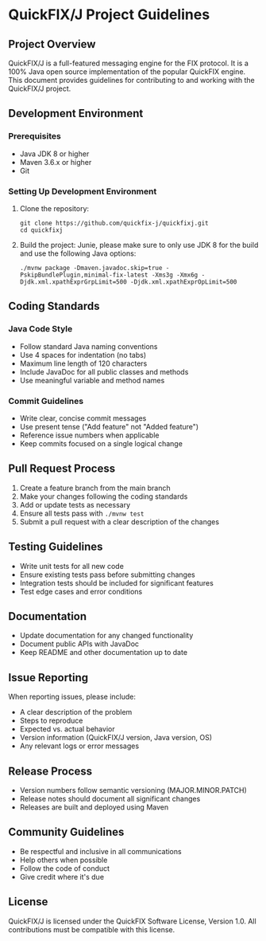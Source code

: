# QuickFIX/J Project Guidelines

## Project Overview

QuickFIX/J is a full-featured messaging engine for the FIX protocol. It is a 100% Java open source implementation of the popular QuickFIX engine. This document provides guidelines for contributing to and working with the QuickFIX/J project.

## Development Environment

### Prerequisites

- Java JDK 8 or higher
- Maven 3.6.x or higher
- Git

### Setting Up Development Environment

1. Clone the repository:
   ```
   git clone https://github.com/quickfix-j/quickfixj.git
   cd quickfixj
   ```

2. Build the project:
   Junie, please make sure to only use JDK 8 for the build and use the following Java options:
   ```
   ./mvnw package -Dmaven.javadoc.skip=true -PskipBundlePlugin,minimal-fix-latest -Xms3g -Xmx6g -Djdk.xml.xpathExprGrpLimit=500 -Djdk.xml.xpathExprOpLimit=500
   ```

## Coding Standards

### Java Code Style

- Follow standard Java naming conventions
- Use 4 spaces for indentation (no tabs)
- Maximum line length of 120 characters
- Include JavaDoc for all public classes and methods
- Use meaningful variable and method names

### Commit Guidelines

- Write clear, concise commit messages
- Use present tense ("Add feature" not "Added feature")
- Reference issue numbers when applicable
- Keep commits focused on a single logical change

## Pull Request Process

1. Create a feature branch from the main branch
2. Make your changes following the coding standards
3. Add or update tests as necessary
4. Ensure all tests pass with `./mvnw test`
5. Submit a pull request with a clear description of the changes

## Testing Guidelines

- Write unit tests for all new code
- Ensure existing tests pass before submitting changes
- Integration tests should be included for significant features
- Test edge cases and error conditions

## Documentation

- Update documentation for any changed functionality
- Document public APIs with JavaDoc
- Keep README and other documentation up to date

## Issue Reporting

When reporting issues, please include:

- A clear description of the problem
- Steps to reproduce
- Expected vs. actual behavior
- Version information (QuickFIX/J version, Java version, OS)
- Any relevant logs or error messages

## Release Process

- Version numbers follow semantic versioning (MAJOR.MINOR.PATCH)
- Release notes should document all significant changes
- Releases are built and deployed using Maven

## Community Guidelines

- Be respectful and inclusive in all communications
- Help others when possible
- Follow the code of conduct
- Give credit where it's due

## License

QuickFIX/J is licensed under the QuickFIX Software License, Version 1.0. All contributions must be compatible with this license.
